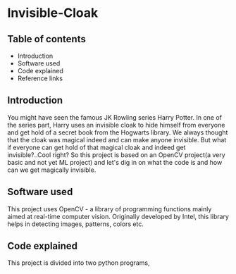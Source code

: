 # Invisible-Cloak

## Table of contents

* Introduction
* Software used
* Code explained
* Reference links

## Introduction

You might have seen the famous JK Rowling series Harry Potter. In one of the series part, Harry uses an invisible cloak to hide himself from everyone and get hold of a secret book from the Hogwarts library. We always thought that the cloak was magical indeed and can make anyone invisible. But what if everyone can get hold of that magical cloak and indeed get invisible?..Cool right? So this project is based on an OpenCV project(a very basic and not yet ML project) and let's dig in on what the code is and how can we get magically invisible.

## Software used

This project uses OpenCV - a library of programming functions mainly aimed at real-time computer vision. Originally developed by Intel, this library helps in detecting images, patterns, colors etc.

## Code explained

This project is divided into two python programs, 
